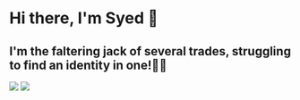 # Hi there, I'm Syed 👋
## I'm the faltering jack of several trades, struggling to find an identity in one!🤦‍♂️
<img src="https://github-readme-stats.vercel.app/api?username=roeticvampire&count_private=true&theme=tokyonight&show_icons=true">
<img src="https://github-readme-stats.vercel.app/api/top-langs/?username=roeticvampire&count_private=true&theme=tokyonight&show_icons=true&layout=compact">




<!--
**roeticvampire/roeticvampire** is a ✨ _special_ ✨ repository because its `README.md` (this file) appears on your GitHub profile.

Here are some ideas to get you started:

- 🔭 I’m currently working on ...
- 🌱 I’m currently learning ...
- 👯 I’m looking to collaborate on ...
- 🤔 I’m looking for help with ...
- 💬 Ask me about ...
- 📫 How to reach me: ...
- 😄 Pronouns: ...
- ⚡ Fun fact: ...
-->
